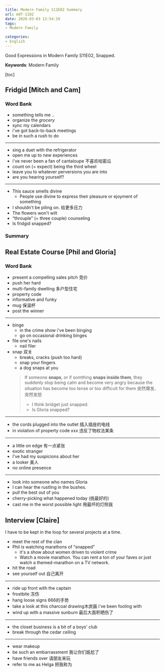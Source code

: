 ```yaml
---
title: Modern Family S11E02 Summary
url: mdf-1102
date: 2020-03-03 12:54:19
tags: 
- Modern Family

categories:
- English
---
```


Good Expressions in Modern Family S11E02, Snapped.

**Keywords**: Modern Family

<!--more-->

[toc]


## Fridgid [Mitch and Cam]

### Word Bank

-  something tells me ..
-  organize the *grocery* 
-  sync my calendars
-  i've got back-to-back meetings 
-  be in such a rush to do 

---

- sing a duet with the refrigerator
- open me up to new experiences
- i've never been a fan of cantaloupe 不喜欢哈密瓜
- count on (= expect) being the third wheel
- leave you to whatever perversions you are into
- are you hearing yourself?

---

- This sauce smells divine
    - People use divine to express their pleasure or ejoyment of something
- I shouldn't be piling on. 给更多压力
- The flowers won't wilt
- “throuple” (= three couple) counseling
- Is fridgid snapped?



### Summary

## Real Estate Course [Phil and Gloria]

### Word Bank

- present a compelling sales pitch 竞价
- push her hard
- multi-family dwelling 多户型住宅
- property code
- informative and funky
- mug 保温杯
- post the winner

---

- binge
    - in the crime show i've been binging
    - go on occasional drinking binges
- file one's nails
    - nail filer
- snap 双关
    - breaks, cracks (push too hard)
    - snap your fingers
    - a dog snaps at you
    > If someone **snaps**, or if somthing **snaps inside them**, they suddenly stop being calm and become very angry because the situation has become too tense or too difficult for them 突然爆发、突然发怒
    > - I think bridget just snapped.
    > - Is Gloria snapped?

---

- the cords plugged into the outlet 插入插座的电线
- in violation of property code xxx 违反了物权法某条

---

- a little on edge 有一点紧张
- exotic stranger 
- I've had my suspicions about her
- a looker 美人
- no online presence

---

- look into someone who names Gloria
- I can hear the rustling in the bushes.
- pull the best out of you
- cherry-picking what happened today (挑最好的)
- cast me in the worst possible light 用最坏的灯照我


## Interview [Claire]
I have to be kept in the loop for several projects at a time.
- meet the rest of the clan
- Phil is watching marathons of “snapped”
    - it's a show about women driven to violent crime
    - Watch a movie marathon. You can rent a ton of your faves or just watch a themed-marathon on a TV network.
- hit the road
- see yourself out 自己离开

---

- ride up front with the captain
- frostbite 冻伤
- hang loose signs 666的手势
- take a look at this charcoal drawing木炭画 i've been fooling with
- wind up with a massive sunburn 最后大面积晒伤了

---
- the closet business is a bit of a boys' club
- break through the cedar ceiling
---

- wear makeup 
- be such an embarrassment 我让你们尴尬了
- have friends over 请朋友来玩
- refer to me as Helga 把我称为
